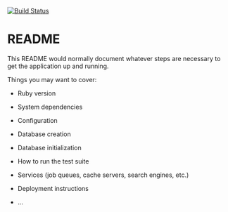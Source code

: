 [![Build Status](https://travis-ci.org/Maguredhi/TaskDemo.svg?branch=topic)](https://travis-ci.org/Maguredhi/TaskDemo)

# README

This README would normally document whatever steps are necessary to get the
application up and running.

Things you may want to cover:

* Ruby version

* System dependencies

* Configuration

* Database creation

* Database initialization

* How to run the test suite

* Services (job queues, cache servers, search engines, etc.)

* Deployment instructions

* ...
